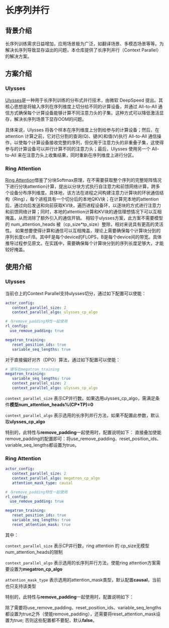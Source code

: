# 长序列并行

## 背景介绍
长序列训练需求日益增加，应用场景极为广泛，如翻译场景、多模态场景等等。为解决长序列导致显存溢出的问题，本仓库提供了长序列并行（Context Parallel）的解决方案。

## 方案介绍
### Ulysses
[Ulysses](https://github.com/deepspeedai/DeepSpeed/tree/master/blogs/deepspeed-ulysses)是一种用于长序列训练的分布式并行技术，由微软 DeepSpeed 提出。其核心思想是将输入序列在序列维度上切分给不同的计算设备，并通过 All-to-All 通信方式确保每个计算设备能够计算不同注意力头的子集。这种方式可以降低激活显存，解决长序列场景下显存OOM的问题。

具体来说，Ulysses 将各个样本在序列维度上分割给参与的计算设备；然后，在 attention 计算之前，它对已分割的查询(Q)、键(K)和值(V)执行 All-to-All 通信操作，以使每个计算设备接收完整的序列，但仅用于注意力头的非重叠子集，这使得参与的计算设备可以并行计算不同的注意力头；最后，Ulysses 使用另一个 All-to-All 来在注意力头上收集结果，同时重新在序列维度上进行分区。

### Ring Attention
[Ring Attention](https://arxiv.org/pdf/2310.01889)借鉴了分块Softmax原理，在不需要获取整个序列的完整矩阵情况下进行分块attention计算，提出以分块方式执行自注意力和前馈网络计算，跨多个设备分布序列维度。具体地，该方法在进程之间构建注意力计算块的环状通信结构（Ring），每个进程具有一个切分后的本地QKV块；在计算完本地的attention后，通过向后发送和向前获取KV块，遍历进程设备环，以逐块的方式进行注意力和前馈网络计算；同时，本地的attention计算和KV块的通信理想情况下可以互相掩盖，从而消除了额外引入的通信开销。
相较于ulysses方案，此方案不需要模型的 num_attention_heads 被（cp_size*tp_size）整除，相对来说具有更高的灵活性。
如果想要使得计算和通信可以互相掩盖，理论上需要确保每个计算块分到的序列长度c≥F/B。其中F是每个device的FLOPS，B是每个device间的带宽。具体推导过程参见原文。在实践中，需要确保每个计算块分到的序列长度足够大，才能较好掩盖。

## 使用介绍
### Ulysses
当前仓上的Context Parallel支持ulysses切分，通过如下配置可以使能：
```yaml
actor_config:
   context_parallel_size: 2
   context_parallel_algo: ulysses_cp_algo

# 与remove_padding特性一起使用
rl_config:
  use_remove_padding: true

megatron_training:
   reset_position_ids: true
   variable_seq_lengths: true
```

对于直接偏好对齐（DPO）算法，通过如下配置可以使能：

```yaml
# 填写在megatron_training
megatron_training:
   variable_seq_lengths: true
   context_parallel_size: 2
   context_parallel_algo: ulysses_cp_algo
```

`context_parallel_size` 表示CP并行数。如果选用ulysses_cp_algo，需满足条件**模型num_attention_heads%(CP*TP)=0**

`context_parallel_algo` 表示选用的长序列并行方法，如果不配置此参数，默认取**ulysses_cp_algo**

特别的，此特性与**remove_padding**一起使用时，配置说明如下：
直接叠加使能remove_padding的配置即可：将use_remove_padding、reset_position_ids、variable_seq_lengths都设置为true。

### Ring Attention
```yaml
actor_config:
   context_parallel_size: 2
   context_parallel_algo: megatron_cp_algo
   attention_mask_type: causal

# 与remove_padding特性一起使用
rl_config:
  use_remove_padding: true

megatron_training:
   reset_position_ids: true
   variable_seq_lengths: true
   reset_attention_mask: true
```


其中：

`context_parallel_size` 表示CP并行数，ring attention 的 cp_size无模型num_attention_heads的限制

`context_parallel_algo` 表示选用的长序列并行方法，使能ring attention方案需要设置为**megatron_cp_algo**

`attention_mask_type` 表示选用的attention_mask类型，默认配置**causal**，当前也只支持该类型

特别的，此特性与**remove_padding**一起使用时，配置说明如下：

除了需要将use_remove_padding、reset_position_ids、variable_seq_lengths都设置为true之外（使能remove_padding），还需要将reset_attention_mask设置为true; 否则这些配置都不要配，默认**false**。

